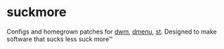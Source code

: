 # suckmore
Configs and homegrown patches for
[dwm](https://dwm.suckless.org),
[dmenu](https://dmenu.suckless.org),
[st](https://st.suckless.org).
Designed to make software that sucks less suck more™
